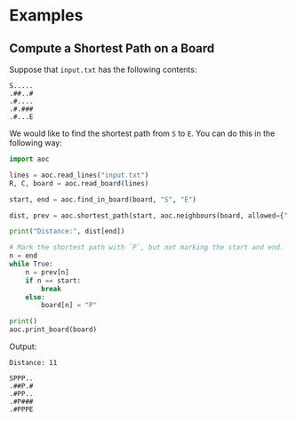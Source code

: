 # Examples


## Compute a Shortest Path on a Board

Suppose that `input.txt` has the following contents:

```text
S.....
.##..#
.#....
.#.###
.#...E
```

We would like to find the shortest path from `S` to `E`.
You can do this in the following way:

```python
import aoc

lines = aoc.read_lines("input.txt")
R, C, board = aoc.read_board(lines)

start, end = aoc.find_in_board(board, "S", "E")

dist, prev = aoc.shortest_path(start, aoc.neighbours(board, allowed={".", "E"}))

print("Distance:", dist[end])

# Mark the shortest path with `P`, but not marking the start and end.
n = end
while True:
    n = prev[n]
    if n == start: 
        break
    else:
        board[n] = "P"

print()
aoc.print_board(board)
```

Output:

```text
Distance: 11

SPPP..
.##P.#
.#PP..
.#P###
.#PPPE
```

